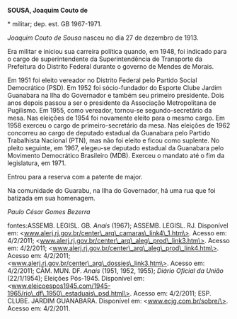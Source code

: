 **SOUSA, Joaquim Couto de**

\* militar; dep. est. GB 1967-1971.

*Joaquim Couto de Sousa* nasceu no dia 27 de dezembro de 1913.

Era militar e iniciou sua carreira política quando, em 1948, foi
indicado para o cargo de superintendente da Superintendência de
Transporte da Prefeitura do Distrito Federal durante o governo de Mendes
de Morais.

Em 1951 foi eleito vereador no Distrito Federal pelo Partido Social
Democrático (PSD). Em 1952 foi sócio-fundador do Esporte Clube Jardim
Guanabara na Ilha do Governador e também seu primeiro presidente. Dois
anos depois passou a ser o presidente da Associação Metropolitana de
Pugilismo. Em 1955, como vereador, tornou-se segundo-secretário da mesa.
Nas eleições de 1954 foi novamente eleito para o mesmo cargo. Em 1958
exerceu o cargo de primeiro-secretário da mesa. Nas eleições de 1962
concorreu ao cargo de deputado estadual da Guanabara pelo Partido
Trabalhista Nacional (PTN), mas não foi eleito e ficou como suplente. No
pleito seguinte, em 1967, elegeu-se deputado estadual da Guanabara pelo
Movimento Democrático Brasileiro (MDB). Exerceu o mandato até o fim da
legislatura, em 1971.

Entrou para a reserva com a patente de major.

Na comunidade do Guarabu, na Ilha do Governador, há uma rua que foi
batizada em sua homenagem.

*Paulo César Gomes Bezerra*

fontes:ASSEMB. LEGISL. GB. *Anais* (1967); ASSEMB. LEGISL. RJ.
Disponível em:
\<www.alerj.rj.gov.br/center\_arq\_camaras\_link4\_1.htm\>. Acesso em:
4/2/2011; \<www.alerj.rj.gov.br/center\_arq\_aleg\_prod\_link3.htm\>.
Acesso em: 4/2/2011;
\<www.alerj.rj.gov.br/center\_arq\_aleg\_prod\_link4.htm\>. Acesso em:
4/2/2011; \<www.alerj.rj.gov.br/center\_arq\_dossies\_link3.htm\>.
Acesso em: 4/2/2011; CÂM. MUN. DF. *Anais* (1951, 1952, 1955); *Diário
Oficial da União* (22/1/1954); Eleições Pós-1945. Disponível em:
\<www.eleicoespos1945.com/1945-1965/rio\_df\_1950\_estaduais\_psd.html\>.
Acesso em: 4/2/2011; ESP. CLUBE. JARDIM GUANABARA. Disponível em:
\<www.ecjg.com.br/sobre/\>. Acesso em: 4/2/2011.
